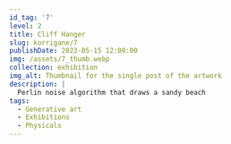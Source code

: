```yaml
---
id_tag: '7'
level: 2
title: Cliff Hanger
slug: korrigane/7
publishDate: 2023-05-15 12:00:00
img: /assets/7_thumb.webp
collection: exhibition
img_alt: Thumbnail for the single post of the artwork
description: |
  Perlin noise algorithm that draws a sandy beach
tags:
  - Generative art
  - Exhibitions
  - Physicals
---
```

